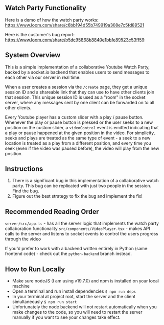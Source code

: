 ## Watch Party Functionality

Here is a demo of how the watch party works: https://www.loom.com/share/c6bb194d55b749919a308e7c5fd89521

Here is the customer's bug report: https://www.loom.com/share/b5dc95868b8840e1bbfe89523c53ff59

## System Overview

This is a simple implementation of a collaborative Youtube Watch Party, backed by a socket.io backend that enables users to send messages to each other via our server in real time.

When a user creates a session via the `/create` page, they get a unique session ID and a shareable link that they can use to have other clients join that session. This unique session ID is used as a "room" in the socket server, where any messages sent by one client can be forwarded on to all other clients.

Every Youtube player has a custom slider with a play / pause button. Whenever the play or pause button is pressed or the user seeks to a new position on the custom slider, a `videoControl` event is emitted indicating that a play or pause happened at the given position in the video. For simplicity, seeks and plays are treated as the same type of event - a seek to a new location is treated as a play from a different position, and every time you seek (even if the video was paused before), the video will play from the new position.

## Instructions

1. There is a significant bug in this implementation of a collaborative watch party. This bug can be replicated with just two people in the session. Find the bug.
2. Figure out the best strategy to fix the bug and implement the fix!

## Recommended Reading Order

`server/src/app.ts` - has all the server logic that implements the watch party collaboration functionality
`src/components/VideoPlayer.tsx` - makes API calls to the server and listens to socket events to control the users progress through the video

If you'd prefer to work with a backend written entirely in Python (same frontend code) - check out the `python-backend` branch instead.

## How to Run Locally

- Make sure nodeJS (I am using v19.7.0) and npm is installed on your local machine
- Open a terminal and run install dependencies
  `$ npm run deps`
- In your terminal at project root, start the server and the client simultaneously
  `$ npm run start`
- Unfortunately the node backend will not restart automatically when you make changes to the code, so you will need to restart the server manually if you want to see your changes take effect.
